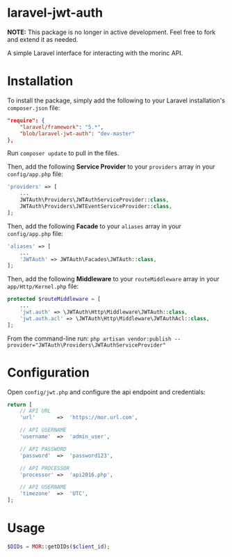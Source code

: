 laravel-jwt-auth
======

**NOTE:** This package is no longer in active development. Feel free to fork and extend it as needed.

A simple Laravel interface for interacting with the morinc API.


# Installation
To install the package, simply add the following to your Laravel installation's `composer.json` file:

```json
"require": {
	"laravel/framework": "5.*",
	"blob/laravel-jwt-auth": "dev-master"
},
```

Run `composer update` to pull in the files.

Then, add the following **Service Provider** to your `providers` array in your `config/app.php` file:

```php
'providers' => [
	...
    JWTAuth\Providers\JWTAuthServiceProvider::class,
    JWTAuth\Providers\JWTEventServiceProvider::class,
];
```

Then, add the following **Facade** to your `aliases` array in your `config/app.php` file:
```php
'aliases' => [
    ...
    'JWTAuth' => JWTAuth\Facades\JWTAuth::class,
];
```

Then, add the following **Middleware** to your `routeMiddleware` array in your `app/Http/Kernel.php` file:
```php
protected $routeMiddleware = [
    ...
    'jwt.auth' => \JWTAuth\Http\Middleware\JWTAuth::class,
    'jwt.auth.acl' => \JWTAuth\Http\Middleware\JWTAuthAcl::class,
];
```

From the command-line run:
`php artisan vendor:publish --provider="JWTAuth\Providers\JWTAuthServiceProvider"`

# Configuration

Open `config/jwt.php` and configure the api endpoint and credentials:

```php
return [
    // API URL
    'url'		=>	'https://mor.url.com',

    // API USERNAME
    'username'	=>	'admin_user',

    // API PASSWORD
    'password'	=>	'password123',

    // API PROCESSOR
    'processor' =>	'api2016.php',

    // API USERNAME
    'timezone'	=>	'UTC',
];
```

# Usage
```php
$DIDs = MOR::getDIDs($client_id);
```
